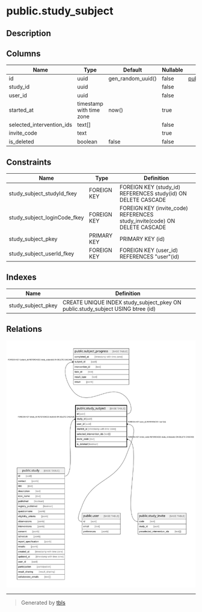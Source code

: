 # public.study_subject

## Description

## Columns

| Name | Type | Default | Nullable | Children | Parents | Comment |
| ---- | ---- | ------- | -------- | -------- | ------- | ------- |
| id | uuid | gen_random_uuid() | false | [public.subject_progress](public.subject_progress.md) |  |  |
| study_id | uuid |  | false |  | [public.study](public.study.md) |  |
| user_id | uuid |  | false |  | [public.user](public.user.md) |  |
| started_at | timestamp with time zone | now() | true |  |  |  |
| selected_intervention_ids | text[] |  | false |  |  |  |
| invite_code | text |  | true |  | [public.study_invite](public.study_invite.md) |  |
| is_deleted | boolean | false | false |  |  |  |

## Constraints

| Name | Type | Definition |
| ---- | ---- | ---------- |
| study_subject_studyId_fkey | FOREIGN KEY | FOREIGN KEY (study_id) REFERENCES study(id) ON DELETE CASCADE |
| study_subject_loginCode_fkey | FOREIGN KEY | FOREIGN KEY (invite_code) REFERENCES study_invite(code) ON DELETE CASCADE |
| study_subject_pkey | PRIMARY KEY | PRIMARY KEY (id) |
| study_subject_userId_fkey | FOREIGN KEY | FOREIGN KEY (user_id) REFERENCES "user"(id) |

## Indexes

| Name | Definition |
| ---- | ---------- |
| study_subject_pkey | CREATE UNIQUE INDEX study_subject_pkey ON public.study_subject USING btree (id) |

## Relations

![er](public.study_subject.svg)

---

> Generated by [tbls](https://github.com/k1LoW/tbls)
